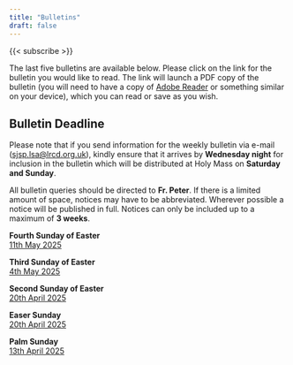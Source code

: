 ```yaml
---
title: "Bulletins"
draft: false
---
```


{{< subscribe >}}

The last five bulletins are available below. Please click on the link for the bulletin you would like to read. The link will launch a PDF copy of the bulletin (you will need to have a copy of [Adobe Reader](https://get.adobe.com/reader/) or something similar on your device), which you can read or save as you wish.

## Bulletin Deadline

Please note that if you send information for the weekly bulletin via e-mail ([sjsp.lsa@lrcd.org.uk](mailto:sjsp.lsa@lrcd.org.uk)), kindly ensure that it arrives by **Wednesday night** for inclusion in the bulletin which will be distributed at Holy Mass on **Saturday and Sunday**.

All bulletin queries should be directed to **Fr. Peter**. If there is a limited amount of space, notices may have to be abbreviated. Wherever possible a notice will be published in full. Notices can only be included up to a maximum of **3 weeks**.

**Fourth Sunday of Easter**  
[11th May 2025](/bulletins/Bulletin110525.pdf)  

**Third Sunday of Easter**  
[4th May 2025](/bulletins/Bulletin040525.pdf)  

**Second Sunday of Easter**  
[20th April 2025](/bulletins/Bulletin270425.pdf)  

**Easer Sunday**  
[20th April 2025](/bulletins/Bulletin200425.pdf)  

**Palm Sunday**  
[13th April 2025](/bulletins/Bulletin130425.pdf)  
